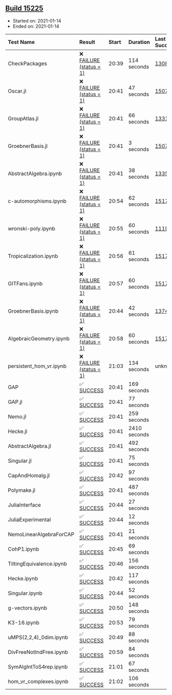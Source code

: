 ## [Build 15225](https://oscarci.mathematik.uni-kl.de/job/oscar/15225/)

* Started on: 2021-01-14
* Ended on: 2021-01-14

| Test Name    | Result | Start | Duration | Last Success | First Failure |
|:-------------|:-------|:------|:---------|:-------------|:--------------|
| CheckPackages | ❌ [FAILURE (status = 1)](https://oscarci.mathematik.uni-kl.de/job/oscar/15225/artifact/logs/build-15225/CheckPackages.log) | 20:39 | 114 seconds | [13085](https://oscarci.mathematik.uni-kl.de/job/oscar/13085/) | [13086](https://oscarci.mathematik.uni-kl.de/job/oscar/13086/) |
| Oscar.jl | ❌ [FAILURE (status = 1)](https://oscarci.mathematik.uni-kl.de/job/oscar/15225/artifact/logs/build-15225/Oscar.jl.log) | 20:41 | 47 seconds | [15079](https://oscarci.mathematik.uni-kl.de/job/oscar/15079/) | [15080](https://oscarci.mathematik.uni-kl.de/job/oscar/15080/) |
| GroupAtlas.jl | ❌ [FAILURE (status = 1)](https://oscarci.mathematik.uni-kl.de/job/oscar/15225/artifact/logs/build-15225/GroupAtlas.jl.log) | 20:41 | 66 seconds | [13311](https://oscarci.mathematik.uni-kl.de/job/oscar/13311/) | [13312](https://oscarci.mathematik.uni-kl.de/job/oscar/13312/) |
| GroebnerBasis.jl | ❌ [FAILURE (status = 1)](https://oscarci.mathematik.uni-kl.de/job/oscar/15225/artifact/logs/build-15225/GroebnerBasis.jl.log) | 20:41 | 3 seconds | [15079](https://oscarci.mathematik.uni-kl.de/job/oscar/15079/) | [15080](https://oscarci.mathematik.uni-kl.de/job/oscar/15080/) |
| AbstractAlgebra.ipynb | ❌ [FAILURE (status = 1)](https://oscarci.mathematik.uni-kl.de/job/oscar/15225/artifact/logs/build-15225/AbstractAlgebra.ipynb.log) | 20:41 | 38 seconds | [13355](https://oscarci.mathematik.uni-kl.de/job/oscar/13355/) | [13356](https://oscarci.mathematik.uni-kl.de/job/oscar/13356/) |
| c-automorphisms.ipynb | ❌ [FAILURE (status = 1)](https://oscarci.mathematik.uni-kl.de/job/oscar/15225/artifact/logs/build-15225/c-automorphisms.ipynb.log) | 20:54 | 62 seconds | [15177](https://oscarci.mathematik.uni-kl.de/job/oscar/15177/) | [15180](https://oscarci.mathematik.uni-kl.de/job/oscar/15180/) |
| wronski-poly.ipynb | ❌ [FAILURE (status = 1)](https://oscarci.mathematik.uni-kl.de/job/oscar/15225/artifact/logs/build-15225/wronski-poly.ipynb.log) | 20:55 | 60 seconds | [11192](https://oscarci.mathematik.uni-kl.de/job/oscar/11192/) | [11193](https://oscarci.mathematik.uni-kl.de/job/oscar/11193/) |
| Tropicalization.ipynb | ❌ [FAILURE (status = 1)](https://oscarci.mathematik.uni-kl.de/job/oscar/15225/artifact/logs/build-15225/Tropicalization.ipynb.log) | 20:56 | 61 seconds | [15176](https://oscarci.mathematik.uni-kl.de/job/oscar/15176/) | [15177](https://oscarci.mathematik.uni-kl.de/job/oscar/15177/) |
| GITFans.ipynb | ❌ [FAILURE (status = 1)](https://oscarci.mathematik.uni-kl.de/job/oscar/15225/artifact/logs/build-15225/GITFans.ipynb.log) | 20:57 | 60 seconds | [15177](https://oscarci.mathematik.uni-kl.de/job/oscar/15177/) | [15180](https://oscarci.mathematik.uni-kl.de/job/oscar/15180/) |
| GroebnerBasis.ipynb | ❌ [FAILURE (status = 1)](https://oscarci.mathematik.uni-kl.de/job/oscar/15225/artifact/logs/build-15225/GroebnerBasis.ipynb.log) | 20:44 | 42 seconds | [13748](https://oscarci.mathematik.uni-kl.de/job/oscar/13748/) | [13749](https://oscarci.mathematik.uni-kl.de/job/oscar/13749/) |
| AlgebraicGeometry.ipynb | ❌ [FAILURE (status = 1)](https://oscarci.mathematik.uni-kl.de/job/oscar/15225/artifact/logs/build-15225/AlgebraicGeometry.ipynb.log) | 20:58 | 60 seconds | [15177](https://oscarci.mathematik.uni-kl.de/job/oscar/15177/) | [15180](https://oscarci.mathematik.uni-kl.de/job/oscar/15180/) |
| persistent_hom_vr.ipynb | ❌ [FAILURE (status = 1)](https://oscarci.mathematik.uni-kl.de/job/oscar/15225/artifact/logs/build-15225/persistent_hom_vr.ipynb.log) | 21:03 | 134 seconds | unknown | unknown |
| GAP | ✅ [SUCCESS](https://oscarci.mathematik.uni-kl.de/job/oscar/15225/artifact/logs/build-15225/GAP.log) | 20:41 | 169 seconds |  |  |
| GAP.jl | ✅ [SUCCESS](https://oscarci.mathematik.uni-kl.de/job/oscar/15225/artifact/logs/build-15225/GAP.jl.log) | 20:41 | 77 seconds |  |  |
| Nemo.jl | ✅ [SUCCESS](https://oscarci.mathematik.uni-kl.de/job/oscar/15225/artifact/logs/build-15225/Nemo.jl.log) | 20:41 | 259 seconds |  |  |
| Hecke.jl | ✅ [SUCCESS](https://oscarci.mathematik.uni-kl.de/job/oscar/15225/artifact/logs/build-15225/Hecke.jl.log) | 20:41 | 2410 seconds |  |  |
| AbstractAlgebra.jl | ✅ [SUCCESS](https://oscarci.mathematik.uni-kl.de/job/oscar/15225/artifact/logs/build-15225/AbstractAlgebra.jl.log) | 20:41 | 492 seconds |  |  |
| Singular.jl | ✅ [SUCCESS](https://oscarci.mathematik.uni-kl.de/job/oscar/15225/artifact/logs/build-15225/Singular.jl.log) | 20:41 | 75 seconds |  |  |
| CapAndHomalg.jl | ✅ [SUCCESS](https://oscarci.mathematik.uni-kl.de/job/oscar/15225/artifact/logs/build-15225/CapAndHomalg.jl.log) | 20:42 | 97 seconds |  |  |
| Polymake.jl | ✅ [SUCCESS](https://oscarci.mathematik.uni-kl.de/job/oscar/15225/artifact/logs/build-15225/Polymake.jl.log) | 20:41 | 487 seconds |  |  |
| JuliaInterface | ✅ [SUCCESS](https://oscarci.mathematik.uni-kl.de/job/oscar/15225/artifact/logs/build-15225/JuliaInterface.log) | 20:44 | 27 seconds |  |  |
| JuliaExperimental | ✅ [SUCCESS](https://oscarci.mathematik.uni-kl.de/job/oscar/15225/artifact/logs/build-15225/JuliaExperimental.log) | 20:44 | 12 seconds |  |  |
| NemoLinearAlgebraForCAP | ✅ [SUCCESS](https://oscarci.mathematik.uni-kl.de/job/oscar/15225/artifact/logs/build-15225/NemoLinearAlgebraForCAP.log) | 20:41 | 21 seconds |  |  |
| CohP1.ipynb | ✅ [SUCCESS](https://oscarci.mathematik.uni-kl.de/job/oscar/15225/artifact/logs/build-15225/CohP1.ipynb.log) | 20:45 | 69 seconds |  |  |
| TiltingEquivalence.ipynb | ✅ [SUCCESS](https://oscarci.mathematik.uni-kl.de/job/oscar/15225/artifact/logs/build-15225/TiltingEquivalence.ipynb.log) | 20:46 | 156 seconds |  |  |
| Hecke.ipynb | ✅ [SUCCESS](https://oscarci.mathematik.uni-kl.de/job/oscar/15225/artifact/logs/build-15225/Hecke.ipynb.log) | 20:42 | 117 seconds |  |  |
| Singular.ipynb | ✅ [SUCCESS](https://oscarci.mathematik.uni-kl.de/job/oscar/15225/artifact/logs/build-15225/Singular.ipynb.log) | 20:44 | 52 seconds |  |  |
| g-vectors.ipynb | ✅ [SUCCESS](https://oscarci.mathematik.uni-kl.de/job/oscar/15225/artifact/logs/build-15225/g-vectors.ipynb.log) | 20:50 | 148 seconds |  |  |
| K3-16.ipynb | ✅ [SUCCESS](https://oscarci.mathematik.uni-kl.de/job/oscar/15225/artifact/logs/build-15225/K3-16.ipynb.log) | 20:53 | 79 seconds |  |  |
| uMPS(2,2,4)_0dim.ipynb | ✅ [SUCCESS](https://oscarci.mathematik.uni-kl.de/job/oscar/15225/artifact/logs/build-15225/uMPS-2-2-4-_0dim.ipynb.log) | 20:49 | 88 seconds |  |  |
| DivFreeNotIndFree.ipynb | ✅ [SUCCESS](https://oscarci.mathematik.uni-kl.de/job/oscar/15225/artifact/logs/build-15225/DivFreeNotIndFree.ipynb.log) | 20:59 | 84 seconds |  |  |
| SymAlgIntToS4rep.ipynb | ✅ [SUCCESS](https://oscarci.mathematik.uni-kl.de/job/oscar/15225/artifact/logs/build-15225/SymAlgIntToS4rep.ipynb.log) | 21:01 | 67 seconds |  |  |
| hom_vr_complexes.ipynb | ✅ [SUCCESS](https://oscarci.mathematik.uni-kl.de/job/oscar/15225/artifact/logs/build-15225/hom_vr_complexes.ipynb.log) | 21:02 | 106 seconds |  |  |
